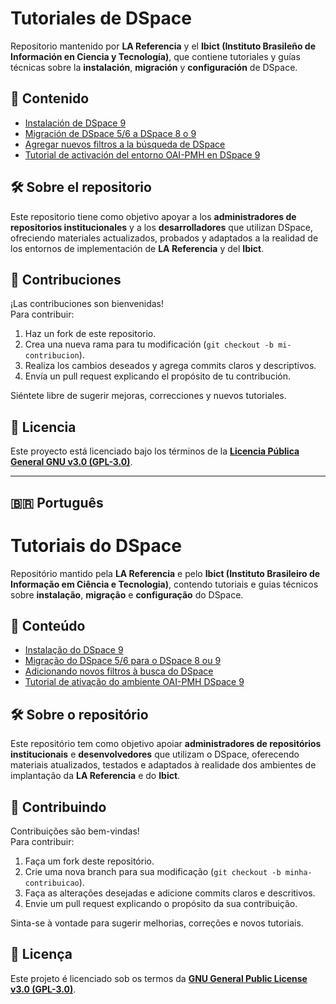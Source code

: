 # Tutoriales de DSpace

Repositorio mantenido por **LA Referencia** y el **Ibict (Instituto Brasileño de Información en Ciencia y Tecnología)**, que contiene tutoriales y guías técnicas sobre la **instalación**, **migración** y **configuración** de DSpace.

## 📘 Contenido

- [Instalación de DSpace 9](instalacion-dspace9-es.md)  
- [Migración de DSpace 5/6 a DSpace 8 o 9](migracion-dspace-es.md)  
- [Agregar nuevos filtros a la búsqueda de DSpace](agregar-nuevos-filtros-busqueda-dspace-es.md)  
- [Tutorial de activación del entorno OAI-PMH en DSpace 9](activacion-oai-pmh-es.md)  

## 🛠️ Sobre el repositorio

Este repositorio tiene como objetivo apoyar a los **administradores de repositorios institucionales** y a los **desarrolladores** que utilizan DSpace, ofreciendo materiales actualizados, probados y adaptados a la realidad de los entornos de implementación de **LA Referencia** y del **Ibict**.

## 🤝 Contribuciones

¡Las contribuciones son bienvenidas!  
Para contribuir:

1. Haz un fork de este repositorio.  
2. Crea una nueva rama para tu modificación (`git checkout -b mi-contribucion`).  
3. Realiza los cambios deseados y agrega commits claros y descriptivos.  
4. Envía un pull request explicando el propósito de tu contribución.  

Siéntete libre de sugerir mejoras, correcciones y nuevos tutoriales.

## 🧾 Licencia

Este proyecto está licenciado bajo los términos de la **[Licencia Pública General GNU v3.0 (GPL-3.0)](https://www.gnu.org/licenses/gpl-3.0.html)**.

---
## 🇧🇷 Português

# Tutoriais do DSpace

Repositório mantido pela **LA Referencia** e pelo **Ibict (Instituto Brasileiro de Informação em Ciência e Tecnologia)**, contendo tutoriais e guias técnicos sobre **instalação**, **migração** e **configuração** do DSpace.

## 📘 Conteúdo

- [Instalação do DSpace 9](instalacao-dspace9-pt.md)  
- [Migração do DSpace 5/6 para o DSpace 8 ou 9](migracao-dspace-pt.md)  
- [Adicionando novos filtros à busca do DSpace](add-novos-filtros-a-busca-dspace-pt.md)
- [Tutorial de ativação do ambiente OAI-PMH DSpace 9](ativacao-oai-pmh-pt.md) 

## 🛠️ Sobre o repositório

Este repositório tem como objetivo apoiar **administradores de repositórios institucionais** e **desenvolvedores** que utilizam o DSpace, oferecendo materiais atualizados, testados e adaptados à realidade dos ambientes de implantação da **LA Referencia** e do **Ibict**.

## 🤝 Contribuindo

Contribuições são bem-vindas!  
Para contribuir:

1. Faça um fork deste repositório.
2. Crie uma nova branch para sua modificação (`git checkout -b minha-contribuicao`).
3. Faça as alterações desejadas e adicione commits claros e descritivos.
4. Envie um pull request explicando o propósito da sua contribuição.

Sinta-se à vontade para sugerir melhorias, correções e novos tutoriais.

## 🧾 Licença

Este projeto é licenciado sob os termos da **[GNU General Public License v3.0 (GPL-3.0)](https://www.gnu.org/licenses/gpl-3.0.html)**.
